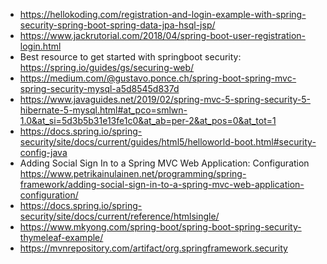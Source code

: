 - https://hellokoding.com/registration-and-login-example-with-spring-security-spring-boot-spring-data-jpa-hsql-jsp/
- https://www.jackrutorial.com/2018/04/spring-boot-user-registration-login.html
- Best resource to get started with springboot security: https://spring.io/guides/gs/securing-web/
- https://medium.com/@gustavo.ponce.ch/spring-boot-spring-mvc-spring-security-mysql-a5d8545d837d
- https://www.javaguides.net/2019/02/spring-mvc-5-spring-security-5-hibernate-5-mysql.html#at_pco=smlwn-1.0&at_si=5d3b5b31e13fe1c0&at_ab=per-2&at_pos=0&at_tot=1
- https://docs.spring.io/spring-security/site/docs/current/guides/html5/helloworld-boot.html#security-config-java
- Adding Social Sign In to a Spring MVC Web Application: Configuration https://www.petrikainulainen.net/programming/spring-framework/adding-social-sign-in-to-a-spring-mvc-web-application-configuration/
-  https://docs.spring.io/spring-security/site/docs/current/reference/htmlsingle/
- https://www.mkyong.com/spring-boot/spring-boot-spring-security-thymeleaf-example/
- https://mvnrepository.com/artifact/org.springframework.security
